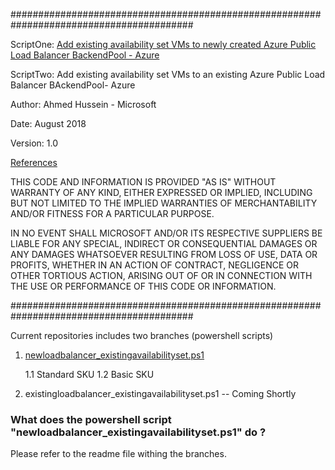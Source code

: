  
#########################################################################################

 ScriptOne: [Add existing availability set VMs to newly created Azure Public Load Balancer BackendPool - Azure](https://github.com/ahussein-CSA/Add-an-existing-availability-set-to-Azure-Loadbalancer-backendpool/tree/ahussein-CSA-ScriptOne)
 
 
 ScriptTwo: Add existing availability set VMs to an existing Azure Public Load Balancer BAckendPool- Azure
 

 Author: Ahmed Hussein - Microsoft 
 
 Date: August 2018
 
 Version: 1.0
 
 [References](https://docs.microsoft.com/en-us/azure/load-balancer/quickstart-create-standard-load-balancer-powershell)
 

 THIS CODE AND INFORMATION IS PROVIDED "AS IS" WITHOUT WARRANTY OF
 ANY KIND, EITHER EXPRESSED OR IMPLIED, INCLUDING BUT NOT LIMITED TO
 THE IMPLIED WARRANTIES OF MERCHANTABILITY AND/OR FITNESS FOR A
 PARTICULAR PURPOSE.

 IN NO EVENT SHALL MICROSOFT AND/OR ITS RESPECTIVE SUPPLIERS BE
 LIABLE FOR ANY SPECIAL, INDIRECT OR CONSEQUENTIAL DAMAGES OR ANY
 DAMAGES WHATSOEVER RESULTING FROM LOSS OF USE, DATA OR PROFITS,
 WHETHER IN AN ACTION OF CONTRACT, NEGLIGENCE OR OTHER TORTIOUS
 ACTION, ARISING OUT OF OR IN CONNECTION WITH THE USE OR PERFORMANCE
 OF THIS CODE OR INFORMATION.


#########################################################################################

Current repositories includes two branches (powershell scripts)

1. [newloadbalancer_existingavailabilityset.ps1](https://github.com/ahussein-CSA/Add-an-existing-availability-set-to-Azure-Loadbalancer-backendpool/tree/ahussein-CSA-ScriptOne)
    
    1.1 Standard SKU
    1.2 Basic SKU
    
2. existingloadbalancer_existingavailabilityset.ps1 -- Coming Shortly

### What does the powershell script "newloadbalancer_existingavailabilityset.ps1" do ? 

Please refer to the readme file withing the branches.
